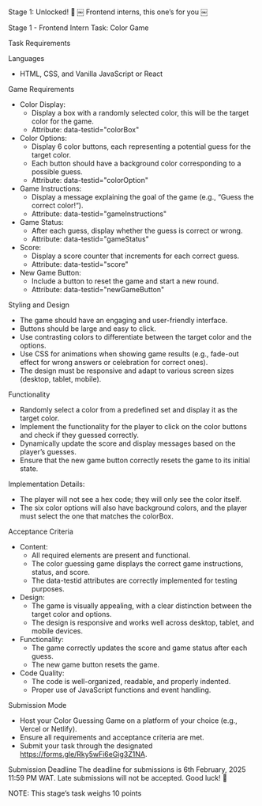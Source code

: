 Stage 1: Unlocked! 🚀 ￼ Frontend interns, this one’s for you ￼

Stage 1 - Frontend Intern Task: Color Game

Task Requirements

Languages

- HTML, CSS, and Vanilla JavaScript or React

Game Requirements

- Color Display:
  - Display a box with a randomly selected color, this will be the target color for the game.
  - Attribute: data-testid="colorBox"
- Color Options:
  - Display 6 color buttons, each representing a potential guess for the target color.
  - Each button should have a background color corresponding to a possible guess.
  - Attribute: data-testid="colorOption"
- Game Instructions:
  - Display a message explaining the goal of the game (e.g., “Guess the correct color!“).
  - Attribute: data-testid="gameInstructions"
- Game Status:
  - After each guess, display whether the guess is correct or wrong.
  - Attribute: data-testid="gameStatus"
- Score:
  - Display a score counter that increments for each correct guess.
  - Attribute: data-testid="score"
- New Game Button:
  - Include a button to reset the game and start a new round.
  - Attribute: data-testid="newGameButton"

Styling and Design

- The game should have an engaging and user-friendly interface.
- Buttons should be large and easy to click.
- Use contrasting colors to differentiate between the target color and the options.
- Use CSS for animations when showing game results (e.g., fade-out effect for wrong answers or celebration for correct ones).
- The design must be responsive and adapt to various screen sizes (desktop, tablet, mobile).

Functionality

- Randomly select a color from a predefined set and display it as the target color.
- Implement the functionality for the player to click on the color buttons and check if they guessed correctly.
- Dynamically update the score and display messages based on the player’s guesses.
- Ensure that the new game button correctly resets the game to its initial state.

Implementation Details:

- The player will not see a hex code; they will only see the color itself.
- The six color options will also have background colors, and the player must select the one that matches the colorBox.

Acceptance Criteria

- Content:
  - All required elements are present and functional.
  - The color guessing game displays the correct game instructions, status, and score.
  - The data-testid attributes are correctly implemented for testing purposes.
- Design:
  - The game is visually appealing, with a clear distinction between the target color and options.
  - The design is responsive and works well across desktop, tablet, and mobile devices.
- Functionality:
  - The game correctly updates the score and game status after each guess.
  - The new game button resets the game.
- Code Quality:
  - The code is well-organized, readable, and properly indented.
  - Proper use of JavaScript functions and event handling.

Submission Mode

- Host your Color Guessing Game on a platform of your choice (e.g., Vercel or Netlify).
- Ensure all requirements and acceptance criteria are met.
- Submit your task through the designated https://forms.gle/Rky5wFi6eGig3Z1NA.

Submission Deadline
The deadline for submissions is 6th February, 2025 11:59 PM WAT. Late submissions will not be accepted.
Good luck! 🚀

NOTE: This stage’s task weighs 10 points

